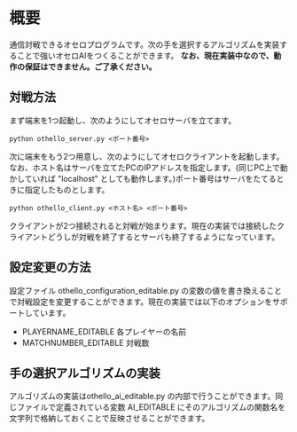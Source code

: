 # 概要
通信対戦できるオセロプログラムです。次の手を選択するアルゴリズムを実装することで強いオセロAIをつくることができます。
__なお、現在実装中なので、動作の保証はできません。ご了承ください。__

## 対戦方法
まず端末を1つ起動し、次のようにしてオセロサーバを立てます。

```
python othello_server.py <ポート番号>
```

次に端末をもう2つ用意し、次のようにしてオセロクライアントを起動します。なお、ホスト名はサーバを立てたPCのIPアドレスを指定します。(同じPC上で動かしていれば "localhost" としても動作します。)ポート番号はサーバをたてるときに指定したものとします。

```
python othello_client.py <ホスト名> <ポート番号>
```

クライアントが2つ接続されると対戦が始まります。現在の実装では接続したクライアントどうしが対戦を終了するとサーバも終了するようになっています。

## 設定変更の方法
設定ファイル othello_configuration_editable.py の変数の値を書き換えることで対戦設定を変更することができます。現在の実装では以下のオプションをサポートしています。

- PLAYERNAME_EDITABLE 各プレイヤーの名前
- MATCHNUMBER_EDITABLE 対戦数


## 手の選択アルゴリズムの実装
アルゴリズムの実装はothello_ai_editable.py の内部で行うことができます。同じファイルで定義されている変数 AI_EDITABLE にそのアルゴリズムの関数名を文字列で格納しておくことで反映させることができます。

